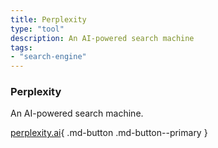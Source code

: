 ```yaml
---
title: Perplexity
type: "tool"
description: An AI-powered search machine
tags:
- "search-engine"
---
```


### Perplexity

An AI-powered search machine.

[perplexity.ai](https://www.perplexity.ai/){ .md-button .md-button--primary } 
